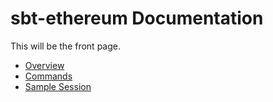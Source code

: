 # sbt-ethereum Documentation

This will be the front page.

* [Overview](src/main/gitbook/overview.md)
* [Commands](src/main/gitbook/commands.md)
* [Sample Session](src/main/gitbook/sample-session.md)
